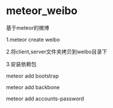 # meteor_weibo
基于meteor的微博

1.meteor create weibo

2.将client,server文件夹拷贝到weibo目录下

3.安装依赖包

meteor add bootstrap

meteor add backbone

meteor add accounts-password

